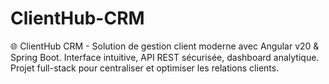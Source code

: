 # ClientHub-CRM
🌐 ClientHub CRM - Solution de gestion client moderne avec Angular v20 &amp; Spring Boot. Interface intuitive, API REST sécurisée, dashboard analytique. Projet full-stack pour centraliser et optimiser les relations clients.
